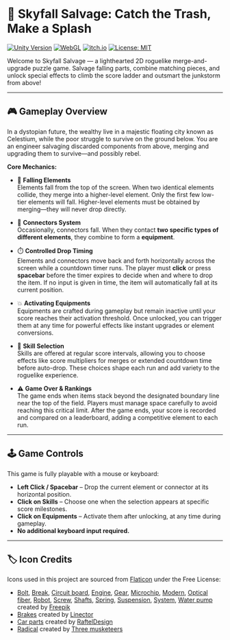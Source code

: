 # 🌌 Skyfall Salvage: Catch the Trash, Make a Splash

[![Unity Version](https://img.shields.io/badge/Unity-2022.3.42f1-blue?logo=unity)](https://unity.com/releases/editor/whats-new/2022.3.42)
[![WebGL](https://img.shields.io/badge/WebGL-Only-orange?logo=googlechrome&logoColor=white)](https://get.webgl.org/)
[![itch.io](https://img.shields.io/badge/itch.io-Play%20Now!-FA5C5C?logo=itchdotio&logoColor=white)](https://justin-hshz.itch.io/skyfall-salvage)
[![License: MIT](https://img.shields.io/badge/License-MIT-yellow.svg?logo=github)](LICENSE)

Welcome to Skyfall Salvage — a lighthearted 2D roguelike merge-and-upgrade puzzle game. Salvage falling parts, combine matching pieces, and unlock special effects to climb the score ladder and outsmart the junkstorm from above!

---

## 🎮 Gameplay Overview

In a dystopian future, the wealthy live in a majestic floating city known as Celestium, while the poor struggle to survive on the ground below. You are an engineer salvaging discarded components from above, merging and upgrading them to survive—and possibly rebel.

**Core Mechanics:**

* 🧱 **Falling Elements**\
  Elements fall from the top of the screen. When two identical elements collide, they merge into a higher-level element. Only the first few low-tier elements will fall. Higher-level elements must be obtained by merging—they will never drop directly.

* 🔗 **Connectors System**\
  Occasionally, connectors fall. When they contact **two specific types of different elements**, they combine to form a **equipment**.

* ⏱️ **Controlled Drop Timing**\
  Elements and connectors move back and forth horizontally across the screen while a countdown timer runs. The player must **click** or press **spacebar** before the timer expires to decide when and where to drop the item. If no input is given in time, the item will automatically fall at its current position.

* 💥 **Activating Equipments**\
  Equipments are crafted during gameplay but remain inactive until your score reaches their activation threshold. Once unlocked, you can trigger them at any time for powerful effects like instant upgrades or element conversions.

* 🎯 **Skill Selection**\
  Skills are offered at regular score intervals, allowing you to choose effects like score multipliers for merges or extended countdown time before auto-drop. These choices shape each run and add variety to the roguelike experience.

* ⚠️ **Game Over & Rankings**\
  The game ends when items stack beyond the designated boundary line near the top of the field. Players must manage space carefully to avoid reaching this critical limit. After the game ends, your score is recorded and compared on a leaderboard, adding a competitive element to each run.

---

## 🕹️ Game Controls

This game is fully playable with a mouse or keyboard:

* **Left Click / Spacebar** – Drop the current element or connector at its horizontal position.
* **Click on Skills** – Choose one when the selection appears at specific score milestones.
* **Click on Equipments** – Activate them after unlocking, at any time during gameplay.
* **No additional keyboard input required.**

---

## 🏷️ Icon Credits

Icons used in this project are sourced from [Flaticon](https://www.flaticon.com/) under the Free License:

- [Bolt](https://www.flaticon.com/free-icons/bolt), [Break](https://www.flaticon.com/free-icons/break), [Circuit board](https://www.flaticon.com/free-icons/circuit-board), [Engine](https://www.flaticon.com/free-icons/engine), [Gear](https://www.flaticon.com/free-icons/gear), [Microchip](https://www.flaticon.com/free-icons/microchip), [Modern](https://www.flaticon.com/free-icons/modern), [Optical fiber](https://www.flaticon.com/free-icons/optical-fiber), [Robot](https://www.flaticon.com/free-icons/robot), [Screw](https://www.flaticon.com/free-icons/screw), [Shafts](https://www.flaticon.com/free-icons/shafts), [Spring](https://www.flaticon.com/free-icons/spring), [Suspension](https://www.flaticon.com/free-icons/suspension), [System](https://www.flaticon.com/free-icons/system), [Water pump](https://www.flaticon.com/free-icons/water-pump) created by [Freepik](https://www.flaticon.com/authors/freepik)
- [Brakes](https://www.flaticon.com/free-icons/brakes) created by [Linector](https://www.flaticon.com/authors/linector)
- [Car parts](https://www.flaticon.com/free-icons/car-parts) created by [RaftelDesign](https://www.flaticon.com/authors/rafteldesign)
- [Radical](https://www.flaticon.com/free-icons/radical) created by [Three musketeers](https://www.flaticon.com/authors/three-musketeers)
